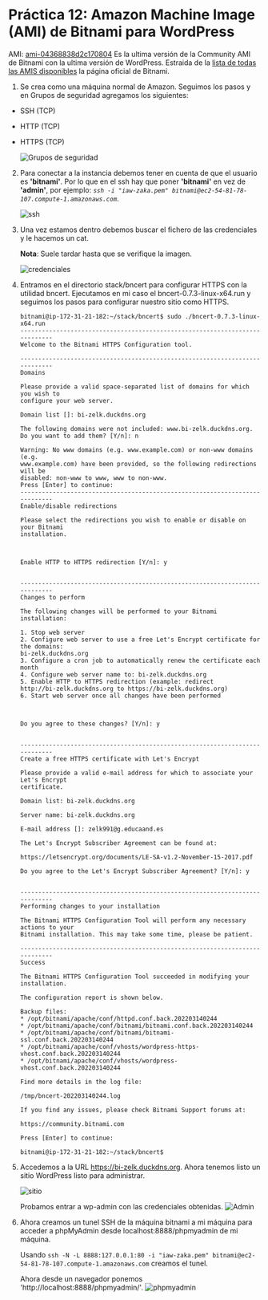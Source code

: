 # Práctica 12: Amazon Machine Image (AMI) de Bitnami para WordPress

AMI: [ami-04368838d2c170804](https://bitnami.com/redirect/to/1995520/wordpress-5.9.2-3-amidebian-x64-hvm-ebs-nami?region=us-east-1) Es la ultima versión de la Community AMI de Bitnami con la ultima versión de WordPress. Estraida de la [lista de todas las AMIS disponibles](https://bitnami.com/stack/wordpress/cloud/aws/amis) la página oficial de Bitnami.

1. Se crea como una máquina normal de Amazon. Seguimos los pasos y en Grupos de seguridad agregamos los siguientes:
 - SSH (TCP)
 - HTTP (TCP)
 - HTTPS (TCP)

    ![Grupos de seguridad](./img/1.png)

2. Para conectar a la instancia debemos tener en cuenta de que el usuario es __'bitnami'__. Por lo que en el ssh hay que poner __'bitnami'__ en vez de __'admin'__, por ejemplo: *`ssh -i "iaw-zaka.pem" bitnami@ec2-54-81-78-107.compute-1.amazonaws.com`*.

    ![ssh](./img/2.png)


3. Una vez estamos dentro debemos buscar el fichero de las credenciales y le hacemos un cat. 

    **Nota**: Suele tardar hasta que se verifique la imagen.

    ![credenciales](./img/3.png)

4. Entramos en el directorio stack/bncert para configurar HTTPS con la utilidad bncert. Ejecutamos en mi caso el bncert-0.7.3-linux-x64.run y seguimos los pasos para configurar nuestro sitio como HTTPS.

    ```console
    bitnami@ip-172-31-21-182:~/stack/bncert$ sudo ./bncert-0.7.3-linux-x64.run
    ----------------------------------------------------------------------------
    Welcome to the Bitnami HTTPS Configuration tool.

    ----------------------------------------------------------------------------
    Domains

    Please provide a valid space-separated list of domains for which you wish to
    configure your web server.

    Domain list []: bi-zelk.duckdns.org

    The following domains were not included: www.bi-zelk.duckdns.org. Do you want to add them? [Y/n]: n

    Warning: No www domains (e.g. www.example.com) or non-www domains (e.g.
    www.example.com) have been provided, so the following redirections will be
    disabled: non-www to www, www to non-www.
    Press [Enter] to continue:
    ----------------------------------------------------------------------------
    Enable/disable redirections

    Please select the redirections you wish to enable or disable on your Bitnami
    installation.



    Enable HTTP to HTTPS redirection [Y/n]: y


    ----------------------------------------------------------------------------
    Changes to perform

    The following changes will be performed to your Bitnami installation:

    1. Stop web server
    2. Configure web server to use a free Let's Encrypt certificate for the domains:
    bi-zelk.duckdns.org
    3. Configure a cron job to automatically renew the certificate each month
    4. Configure web server name to: bi-zelk.duckdns.org
    5. Enable HTTP to HTTPS redirection (example: redirect
    http://bi-zelk.duckdns.org to https://bi-zelk.duckdns.org)
    6. Start web server once all changes have been performed



    Do you agree to these changes? [Y/n]: y


    ----------------------------------------------------------------------------
    Create a free HTTPS certificate with Let's Encrypt

    Please provide a valid e-mail address for which to associate your Let's Encrypt
    certificate.

    Domain list: bi-zelk.duckdns.org

    Server name: bi-zelk.duckdns.org

    E-mail address []: zelk991@g.educaand.es

    The Let's Encrypt Subscriber Agreement can be found at:

    https://letsencrypt.org/documents/LE-SA-v1.2-November-15-2017.pdf

    Do you agree to the Let's Encrypt Subscriber Agreement? [Y/n]: y


    ----------------------------------------------------------------------------
    Performing changes to your installation

    The Bitnami HTTPS Configuration Tool will perform any necessary actions to your
    Bitnami installation. This may take some time, please be patient.

    ----------------------------------------------------------------------------
    Success

    The Bitnami HTTPS Configuration Tool succeeded in modifying your installation.

    The configuration report is shown below.

    Backup files:
    * /opt/bitnami/apache/conf/httpd.conf.back.202203140244
    * /opt/bitnami/apache/conf/bitnami/bitnami.conf.back.202203140244
    * /opt/bitnami/apache/conf/bitnami/bitnami-ssl.conf.back.202203140244
    * /opt/bitnami/apache/conf/vhosts/wordpress-https-vhost.conf.back.202203140244
    * /opt/bitnami/apache/conf/vhosts/wordpress-vhost.conf.back.202203140244

    Find more details in the log file:

    /tmp/bncert-202203140244.log

    If you find any issues, please check Bitnami Support forums at:

    https://community.bitnami.com

    Press [Enter] to continue:

    bitnami@ip-172-31-21-182:~/stack/bncert$
    ```
5. Accedemos a la URL https://bi-zelk.duckdns.org. Ahora tenemos listo un sitio WordPress listo para administrar.

    ![sitio](./img/4.png)

    Probamos entrar a wp-admin con las credenciales obtenidas.
    ![Admin](./img/5.png)

6. Ahora creamos un tunel SSH de la máquina bitnami a mi máquina para acceder a phpMyAdmin desde localhost:8888/phpmyadmin de mi máquina. 

    Usando `ssh -N -L 8888:127.0.0.1:80 -i "iaw-zaka.pem" bitnami@ec2-54-81-78-107.compute-1.amazonaws.com` creamos el tunel.

    Ahora desde un navegador ponemos 'http://localhost:8888/phpmyadmin/'.
    ![phpmyadmin](./img/6.png)